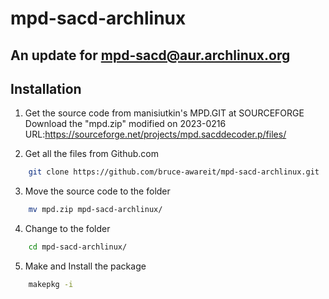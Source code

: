 # mpd-sacd-archlinux
An update for mpd-sacd@aur.archlinux.org
---
## Installation
1. Get the source code from manisiutkin's MPD.GIT at SOURCEFORGE  
   Download the "mpd.zip" modified on 2023-0216  
   URL:https://sourceforge.net/projects/mpd.sacddecoder.p/files/  

2. Get all the files from Github.com  
```bash
    git clone https://github.com/bruce-awareit/mpd-sacd-archlinux.git  
```
3. Move the source code to the folder  
```bash
    mv mpd.zip mpd-sacd-archlinux/  
```
4. Change to the folder  
```bash
    cd mpd-sacd-archlinux/  
```
5. Make and Install the package  
```bash
    makepkg -i  
```